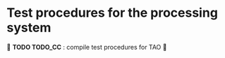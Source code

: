 # Test procedures for the processing system

🚧 **TODO TODO_CC** : compile test procedures for TAO 🚧
